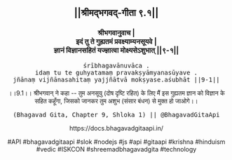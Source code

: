 <center><h2>||श्रीमद्‍भगवद्‍-गीता ९.१||</h2>
<h3>श्रीभगवानुवाच |<br/>इदं तु ते गुह्यतमं प्रवक्ष्याम्यनसूयवे |<br/>ज्ञानं विज्ञानसहितं यज्ज्ञात्वा मोक्ष्यसेऽशुभात् ||९-१||</h3>
<pre>śrībhagavānuvāca .<br/>idaṃ tu te guhyatamaṃ pravakṣyāmyanasūyave .<br/>jñānaṃ vijñānasahitaṃ yajjñātvā mokṣyase.aśubhāt ||9-1||</pre>
<p>।।9.1।। श्रीभगवान् ने कहा -- तुम अनसूयु (दोष दृष्टि रहित) के लिए मैं इस गुह्यतम ज्ञान को विज्ञान के सहित कहूँगा, जिसको जानकर तुम अशुभ (संसार बंधन) से मुक्त हो जाओगे।।</p>
<pre>(Bhagavad Gita, Chapter 9, Shloka 1) || @BhagavadGitaApi</pre><p>https://docs.bhagavadgitaapi.in/</p><p>#API #bhagavadgitaapi #slok #nodejs #js #api #gitaapi #krishna #hinduism #vedic #ISKCON #shreemadbhagavadgita #technology</p></center>